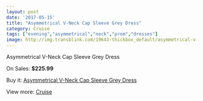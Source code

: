 ```yaml
---
layout: post
date: '2017-05-15'
title: "Asymmetrical V-Neck Cap Sleeve Grey Dress"
category: Cruise
tags: ["evening","asymmetrical","neck","prom","dresses"]
image: http://img.transblink.com/19643-thickbox_default/asymmetrical-v-neck-cap-sleeve-grey-dress.jpg
---
```

Asymmetrical V-Neck Cap Sleeve Grey Dress

On Sales: **$225.99**
<a href="https://www.transblink.com/en/cruise/6188-asymmetrical-v-neck-cap-sleeve-grey-dress.html"><amp-img layout="responsive" width="600" height="600" src="//img.transblink.com/19643-thickbox_default/asymmetrical-v-neck-cap-sleeve-grey-dress.jpg" alt="Asymmetrical V-Neck Cap Sleeve Grey Dress 0" /></a>
<a href="https://www.transblink.com/en/cruise/6188-asymmetrical-v-neck-cap-sleeve-grey-dress.html"><amp-img layout="responsive" width="600" height="600" src="//img.transblink.com/19647-thickbox_default/asymmetrical-v-neck-cap-sleeve-grey-dress.jpg" alt="Asymmetrical V-Neck Cap Sleeve Grey Dress 1" /></a>
<a href="https://www.transblink.com/en/cruise/6188-asymmetrical-v-neck-cap-sleeve-grey-dress.html"><amp-img layout="responsive" width="600" height="600" src="//img.transblink.com/19646-thickbox_default/asymmetrical-v-neck-cap-sleeve-grey-dress.jpg" alt="Asymmetrical V-Neck Cap Sleeve Grey Dress 2" /></a>
<a href="https://www.transblink.com/en/cruise/6188-asymmetrical-v-neck-cap-sleeve-grey-dress.html"><amp-img layout="responsive" width="600" height="600" src="//img.transblink.com/19645-thickbox_default/asymmetrical-v-neck-cap-sleeve-grey-dress.jpg" alt="Asymmetrical V-Neck Cap Sleeve Grey Dress 3" /></a>
<a href="https://www.transblink.com/en/cruise/6188-asymmetrical-v-neck-cap-sleeve-grey-dress.html"><amp-img layout="responsive" width="600" height="600" src="//img.transblink.com/19644-thickbox_default/asymmetrical-v-neck-cap-sleeve-grey-dress.jpg" alt="Asymmetrical V-Neck Cap Sleeve Grey Dress 4" /></a>

Buy it: [Asymmetrical V-Neck Cap Sleeve Grey Dress](https://www.transblink.com/en/cruise/6188-asymmetrical-v-neck-cap-sleeve-grey-dress.html "Asymmetrical V-Neck Cap Sleeve Grey Dress")

View more: [Cruise](https://www.transblink.com/en/5-cruise "Cruise")
